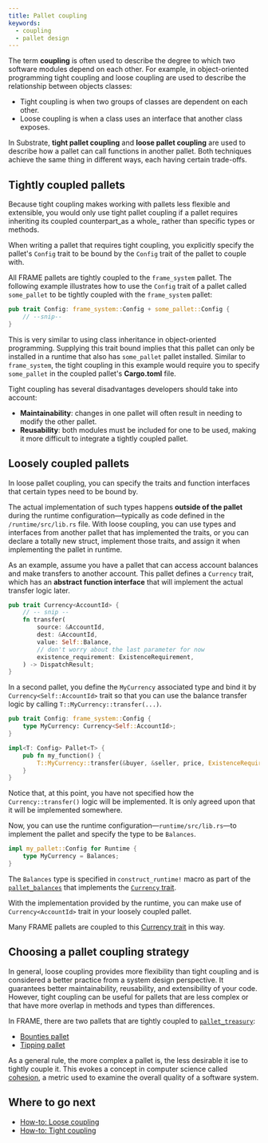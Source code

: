 ```yaml
---
title: Pallet coupling
keywords:
  - coupling
  - pallet design
---
```


The term **coupling** is often used to describe the degree to which two software modules depend on each other.
For example, in object-oriented programming tight coupling and loose coupling are used to describe the relationship between objects classes:

* Tight coupling is when two groups of classes are dependent on each other.
* Loose coupling is when a class uses an interface that another class exposes.

In Substrate, **tight pallet coupling** and **loose pallet coupling** are used to describe how a pallet can call functions in another pallet.
Both techniques achieve the same thing in different ways, each having certain trade-offs.

## Tightly coupled pallets

Because tight coupling makes working with pallets less flexible and extensible, you would only use tight pallet coupling if a pallet requires inheriting its coupled counterpart_as a whole_ rather than specific types or methods.

When writing a pallet that requires tight coupling, you explicitly specify the pallet's `Config` trait to be bound by the `Config` trait of the pallet to couple with.

All FRAME pallets are tightly coupled to the `frame_system` pallet. 
The following example illustrates how to use the `Config` trait of a pallet called `some_pallet` to be tightly coupled with the `frame_system` pallet:

```rust
pub trait Config: frame_system::Config + some_pallet::Config {
    // --snip--
}
```

This is very similar to using class inheritance in object-oriented programming.
Supplying this trait bound implies that this pallet can only be installed in a runtime that also has `some_pallet` pallet installed. 
Similar to `frame_system`, the tight coupling in this example would require you to specify `some_pallet` in the coupled pallet's **Cargo.toml** file.

Tight coupling has several disadvantages developers should take into account:

* **Maintainability**: changes in one pallet will often result in needing to modify the other pallet.
* **Reusability**: both modules must be included for one to be used, making it more difficult to
  integrate a tightly coupled pallet.

## Loosely coupled pallets

In loose pallet coupling, you can specify the traits and function interfaces that
certain types need to be bound by.

The actual implementation of such types happens **outside of the pallet** during the runtime configuration—typically as code defined in the `/runtime/src/lib.rs` file. With loose coupling, you can use types and interfaces from another pallet that has implemented the traits, or you can declare a totally new struct,
implement those traits, and assign it when implementing the pallet in runtime.

As an example, assume you have a pallet that can access account balances and
make transfers to another account. 
This pallet defines a `Currency` trait, which has an **abstract function interface** that will implement the actual transfer logic later.

```rust
pub trait Currency<AccountId> {
    // -- snip --
    fn transfer(
        source: &AccountId,
        dest: &AccountId,
        value: Self::Balance,
        // don't worry about the last parameter for now
        existence_requirement: ExistenceRequirement,
    ) -> DispatchResult;
}
```

In a second pallet, you define the `MyCurrency` associated type and bind it by
`Currency<Self::AccountId>` trait so that you can use the balance transfer logic by calling `T::MyCurrency::transfer(...)`.

```rust
pub trait Config: frame_system::Config {
    type MyCurrency: Currency<Self::AccountId>;
}

impl<T: Config> Pallet<T> {
    pub fn my_function() {
        T::MyCurrency::transfer(&buyer, &seller, price, ExistenceRequirement::KeepAlive)?;
    }
}
```

Notice that, at this point, you have not specified how the `Currency::transfer()` logic will be implemented.
It is only agreed upon that it will be implemented somewhere.

Now, you can use the runtime configuration—`runtime/src/lib.rs`—to implement the
pallet and specify the type to be `Balances`.

```rust
impl my_pallet::Config for Runtime {
    type MyCurrency = Balances;
}
```

The `Balances` type is specified in `construct_runtime!` macro as part of the
[`pallet_balances`](/rustdocs/latest/pallet_balances/index.html)
that implements the [`Currency` trait](/rustdocs/latest/pallet_balances/index.html#implementations-1).

With the implementation provided by the runtime, you can make use of `Currency<AccountId>` trait in your loosely coupled pallet.

Many FRAME pallets are coupled to this [Currency trait](/rustdocs/latest/frame_support/traits/tokens/currency/trait.Currency.html) in this way. 

## Choosing a pallet coupling strategy

In general, loose coupling provides more flexibility than tight coupling and is considered a better practice from a system design perspective. 
It guarantees better maintainability, reusability, and extensibility of your code.
However, tight coupling can be useful for pallets that are less complex or that have more overlap in methods and types than differences.

In FRAME, there are two pallets that are tightly coupled to [`pallet_treasury`](https://github.com/paritytech/substrate/tree/master/frame/treasury):

* [Bounties pallet](https://github.com/paritytech/substrate/tree/master/frame/bounties)
* [Tipping pallet](https://github.com/paritytech/substrate/tree/master/frame/tips)

As a general rule, the more complex a pallet is, the less desirable it ise to tightly couple it.
This evokes a concept in computer science called [cohesion](<https://en.wikipedia.org/wiki/Cohesion_(computer_science)>), a metric used to examine the overall quality of a software system.

## Where to go next

* [How-to: Loose coupling](/reference/how-to-guides/pallet-design/loose-coupling/)
* [How-to: Tight coupling](/reference/how-to-guides/pallet-design/tight-coupling/)